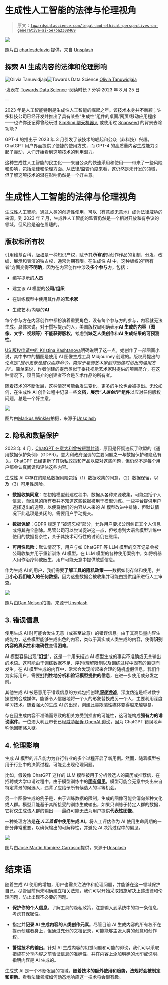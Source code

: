 # 生成性人工智能的法律与伦理视角

> 原文：[`towardsdatascience.com/legal-and-ethical-perspectives-on-generative-ai-5e7ba2308469`](https://towardsdatascience.com/legal-and-ethical-perspectives-on-generative-ai-5e7ba2308469)

![](img/19ee75231d984d0fe6c26de8a3515a74.png)

照片由 [charlesdeluvio](https://unsplash.com/@charlesdeluvio?utm_source=medium&utm_medium=referral) 提供，来自 [Unsplash](https://unsplash.com/?utm_source=medium&utm_medium=referral)

## 探索 AI 生成内容的法律和伦理影响

[](https://tanuwidjajaolivia.medium.com/?source=post_page-----5e7ba2308469--------------------------------)![Olivia Tanuwidjaja](https://tanuwidjajaolivia.medium.com/?source=post_page-----5e7ba2308469--------------------------------)[](https://towardsdatascience.com/?source=post_page-----5e7ba2308469--------------------------------)![Towards Data Science](https://towardsdatascience.com/?source=post_page-----5e7ba2308469--------------------------------) [Olivia Tanuwidjaja](https://tanuwidjajaolivia.medium.com/?source=post_page-----5e7ba2308469--------------------------------)

·发表在 [Towards Data Science](https://towardsdatascience.com/?source=post_page-----5e7ba2308469--------------------------------) ·阅读时长 7 分钟·2023 年 8 月 25 日

--

2023 年是人工智能特别是生成性人工智能的崛起之年。该技术本身并不新颖；许多科技公司已经开发并推出了具有某些“生成性”组件的桌面/网页/移动应用程序——也许你还记得曾经玩过 [SimSimi 聊天机器人](https://simsimi.com/) 或使用过 [Snapseed](https://play.google.com/store/apps/details?id=com.niksoftware.snapseed&hl=en&gl=US) 的背景去除功能？

GPT-4 的推出于 2023 年 3 月引发了该技术的崛起和公众（非科技）兴趣。ChatGPT 用户界面提供了便捷的使用方式，而 GPT-4 的高质量内容生成能力引起了轰动，人们开始看到这项技术的利用潜力。

这种生成性人工智能的民主化——来自公众的快速采用和使用——带来了一些风险和影响，包括法律和伦理方面。从法律/监管角度来看，这仍然是未开发的领域，但了解这项技术的潜在影响仍然是一个好主意。

# 生成性人工智能的法律与伦理视角

生成性人工智能，通过人类的创造性使用，可以（有意或无意地）成为法律威胁的来源。到 2023 年 7 月，生成性人工智能的监管仍然是一个相对开放和有争议的领域，但风险是迫在眉睫的。

## 版权和所有权

引用维基百科，[版权](https://en.wikipedia.org/wiki/Copyright)是一种知识产权，赋予其***所有者***对创作作品的复制、分发、改编、展示和表演的独占权，通常为期有限。在生成性 AI 中，这种版权的“所有者”方面变得**不明确**，因为在内容创作中涉及**多个参与方**，包括：

+   编写提示的**人员**

+   建立该 AI 模型的**公司/组织**

+   在训练模型中使用其作品的**艺术家**

+   生成艺术/内容的**AI**

每个参与方在内容创作中都扮演着重要角色，没有每个参与方的参与，内容就无法生成。具体来说，对于撰写提示的人，美国版权局明确表示**AI 生成的内容（图像、文字、视频等）不能获得版权**，考虑到**缺乏人类创作**和**AI 生成结果的可预测性**。

[US 版权申请中的 Kristina Kashtanova](https://www.copyright.gov/docs/zarya-of-the-dawn.pdf)明确说明了这一点，她创作了一部图画小说，其中书中的插图是使用 AI 图像生成工具 Midjourney 创建的。版权局提出的论点是“*提示更像是建议而非命令，类似于雇佣艺术家创作图像时给出的通用方向*”。简单来说，作者创建的提示类似于委托视觉艺术家时提供的项目简介，在这种情况下，项目简介的创建者不会是艺术作品的所有者。

随着技术的不断发展，这种情况可能会发生变化，更多的争论也会被提出。无论如何，在生成性 AI 创作过程中记录一些**文档，展示“*人类创作*”组件**以应对任何版权问题，总是一个好主意。

![](img/71d6f6d0b927af8815e7c9a5cc7b0845.png)

图片由[Markus Winkler](https://unsplash.com/@markuswinkler?utm_source=medium&utm_medium=referral)拍摄，来源于[Unsplash](https://unsplash.com/?utm_source=medium&utm_medium=referral)

## 2\. 隐私和数据保护

2023 年 4 月，[ChatGPT 在意大利曾被短暂封锁](https://techcrunch.com/2023/04/28/chatgpt-resumes-in-italy/)，原因是怀疑违反了欧盟的《通用数据保护条例》（GDPR）。意大利政府强调的主要问题之一与数据保护和隐私有关。ChatGPT 已经更新了其隐私政策和产品以应对这些问题，但仍然不是每个用户都会认真阅读和评估这些内容。

生成性 AI 中存在的隐私数据风险包括（1）数据收集的同意，（2）数据保留，以及（3）可用性风险。

+   **数据收集同意**：在初始模型创建过程中，数据从各种来源收集，可能包括个人信息，而信息的所有者并不知道这些数据被用于模型训练。一些平台提供用户选择退出的选项，以便将他们的内容从未来的 AI 模型改进中排除，但默认情况下此选项是关闭的，需要用户手动提交。

+   **数据保留**：GDPR 规定了“被遗忘权”部分，允许用户要求公司纠正其个人信息或将其完全删除。尽管公司可以尝试促进这一点，但考虑到大语言模型训练中使用的数据复杂性，关于其技术可行性的讨论仍在继续。

+   **可用性风险**：默认情况下，用户与如 ChatGPT 等 LLM 模型的交互记录会被公司收集并用于重新训练 AI 模型。在 LLM 模型的各种使用案例中，如将机器人用作治疗师或医生，用户可能无意中提供敏感信息。

作为生成 AI 的用户，我们需要**了解工具的隐私政策**——数据如何存储和使用，并且**小心我们输入的任何数据**，因为这些数据会被收集并可能由提供组织进行人工审查。

![](img/564e1ba873e8b2c6f2d183762961b809.png)

照片由[Dan Nelson](https://unsplash.com/@danny144?utm_source=medium&utm_medium=referral)拍摄，来源于[Unsplash](https://unsplash.com/?utm_source=medium&utm_medium=referral)

## 3\. 错误信息

使用生成 AI 时可能会发生无意（或甚至故意）的错误信息。由于其高质量内容生成能力，这些模型能够生成出色的内容，类似于真实或人类生成的内容，使得**识别内容的真实性和准确性**变得**困难**。

AI 模型容易出现“[**幻觉**](https://en.wikipedia.org/wiki/Hallucination_(artificial_intelligence))”，这是一个用来描述 AI 模型生成的事实不准确或无关输出的术语。这可能由于训练数据不足、序列/理解限制以及训练过程中固有的偏见而发生。在 AI 模型生成的内容中，常常会发现听起来合理的随机虚假信息。我们作为实际用户，需要**批判性地分析和验证模型提供的信息**，在进一步使用或分发之前。

其他生成 AI 被恶意用于错误信息的方式包括创建[***深度伪造***](https://en.wikipedia.org/wiki/Deepfake)。深度伪造是经过数字操控的合成媒体，能够令人信服地将一个人的形象替换成另一个人，主要利用深度学习技术。随着强大的生成 AI 的出现，创建此类欺骗性媒体变得越来越容易。

存在因生成内容不准确而导致的相关方受到损害的可能性，这可能构成**强有力的诽谤案件**。一位澳大利亚市长已经[威胁起诉 OpenAI 诽谤](https://www.reuters.com/technology/australian-mayor-readies-worlds-first-defamation-lawsuit-over-chatgpt-content-2023-04-05/)，因为 ChatGPT 错误地声称他因贿赂入狱。

## 4. 伦理影响

生成 AI 模型的非凡能力为各行各业的多个过程开启了新用例。然而，随着模型被用于行业中的决策过程，可能会出现伦理问题。

比如，假设像 ChatGPT 这样的 LLM 模型被用于分析候选人的简历或推荐信，在招聘或大学申请过程中。由于模型训练中的[**固有偏见**](https://medium.com/towards-data-science/beware-of-biases-in-data-analysis-accf0cb9b3a)，模型可能会无意中突出来自特定背景的候选人，违背了应给予所有候选人的平等机会。

另一个图像生成的例子是，由于训练数据的限制，生成的图像可能会偏向某种文化或人群。模型只能基于其所接受的训练生成输出，如果只训练于特定人群的数据，它将仅生成该人群的输出——最终可能无法为用户提供**代表性图像**。

一种处理方法是**在*人工监督*中使用生成 AI**。将人工评估作为 AI 使用生命周期的一部分非常重要，以确保输出的可解释性，并避免 AI 决策过程中的偏见。

![](img/f020b18957bdb94b862bfdf235d5aa8c.png)

图片由[José Martín Ramírez Carrasco](https://unsplash.com/@martinirc?utm_source=medium&utm_medium=referral)提供，来源于[Unsplash](https://unsplash.com/?utm_source=medium&utm_medium=referral)

# 结束语

随着生成 AI 使用的增加，用户也需关注法律和伦理问题，并能够在这一领域保护自己。尽管目前尚未明确建立相关法规，我们可以开始采取措施解决上述法律和伦理问题，防止出现不必要的问题。

+   **保护你的个人信息**。了解工具的隐私政策，注意输入到系统中的每一条信息，考虑其保密性。

+   指定并**记录 AI 生成内容的人类创作元素**。尽管目前 AI 生成内容的所有权不在提示创建者身上，但通过充分的文档记录，可能能够主张人类的创意和创作权。

+   **警惕技术的输出**。针对 AI 生成内容的幻觉问题和可能的诽谤，我们可以采取措施在分享内容之前验证信息的准确性，并在内容上添加明确的水印或说明，指明内容是 AI 生成的。

生成式 AI 是一个不断发展的领域，**随着技术的额外使用和趋势，法规将会被制定和更新**。看看法律领域如何动态地响应这一技术将会很有趣。
